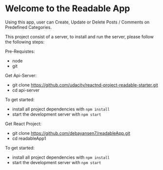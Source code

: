 # Welcome to the Readable App

Using this app, user can Create, Update or Delete Posts / Comments on Predefined Categories.

This project consist of a server, to install and run the server, please follow the following steps:

Pre-Requistes:
* node
* git

Get Api-Server:
* git clone https://github.com/udacity/reactnd-project-readable-starter.git
* cd api-server

To get started:
* install all project dependencies with `npm install`
* start the development server with `npm start`

Get React Project:
* git clone https://github.com/debayansen7/readableApp.git
* cd readableApp1

To get started:
* install all project dependencies with `npm install`
* start the development server with `npm start`
